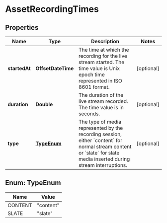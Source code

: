 

# AssetRecordingTimes

## Properties

Name | Type | Description | Notes
------------ | ------------- | ------------- | -------------
**startedAt** | **OffsetDateTime** | The time at which the recording for the live stream started. The time value is Unix epoch time represented in ISO 8601 format. |  [optional]
**duration** | **Double** | The duration of the live stream recorded. The time value is in seconds. |  [optional]
**type** | [**TypeEnum**](#TypeEnum) | The type of media represented by the recording session, either &#x60;content&#x60; for normal stream content or &#x60;slate&#x60; for slate media inserted during stream interruptions. |  [optional]



## Enum: TypeEnum

Name | Value
---- | -----
CONTENT | &quot;content&quot;
SLATE | &quot;slate&quot;



